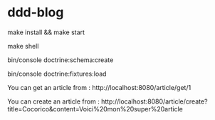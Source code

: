 # ddd-blog


make install && make start

make shell

bin/console doctrine:schema:create

bin/console doctrine:fixtures:load

You can get an article from : http://localhost:8080/article/get/1

You can create an article from : http://localhost:8080/article/create?title=Cocorico&content=Voici%20mon%20super%20article

